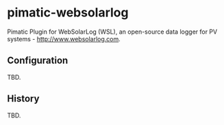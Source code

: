 # pimatic-websolarlog

Pimatic Plugin for WebSolarLog (WSL), an open-source data logger for PV systems - <http://www.websolarlog.com>.

## Configuration

TBD.

## History

TBD.
